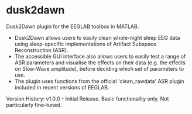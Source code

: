 # dusk2dawn
Dusk2Dawn plugin for the EEGLAB toolbox in MATLAB.

- Dusk2Dawn allows users to easily clean whole-night sleep EEG data using sleep-specific implementations of Artifact Subspace Reconstruction (ASR). 
- The accessible GUI interface also allows users to easily test a range of ASR parameters and visualise the effects on their data (e.g. the effects on Slow-Wave amplitude), before deciding which set of parameters to use. 
- The plugin uses functions from the official 'clean_rawdata' ASR plugin included in recent versions of EEGLAB.

Version History:
v1.0.0 - Initial Release. Basic functionality only. Not particularly fine-tuned.
